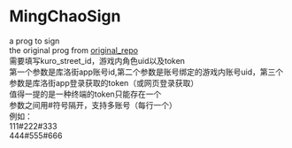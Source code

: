 # MingChaoSign
a prog to sign  
the original prog from [original_repo](https://github.com/Night-stars-1/nonebot-plugin-wutheringwaves)  
需要填写kuro_street_id，游戏内角色uid以及token  
第一个参数是库洛街app账号id,第二个参数是账号绑定的游戏内账号uid，第三个参数是库洛街app登录获取的token（或网页登录获取）  
值得一提的是一种终端的token只能存在一个  
参数之间用#符号隔开，支持多账号（每行一个）  
例如：  
111#222#333  
444#555#666
